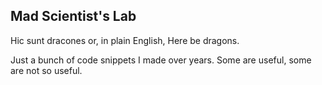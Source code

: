 ## Mad Scientist's Lab

Hic sunt dracones or, in plain English, Here be dragons.

Just a bunch of code snippets I made over years. Some are useful, some are not so useful.
